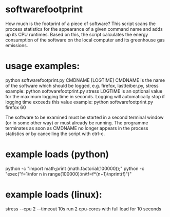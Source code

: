# softwarefootprint
How much is the footprint of a piece of software? This script scans the process statistics for the appearance of a given command name and adds up its CPU runtimes. Based on this, the script calculates the energy consumption of the software on the local computer and its greenhouse gas emissions.

# usage examples:
python softwarefootprint.py CMDNAME [LOGTIME]
CMDNAME is the name of the software which should be logged, e.g. firefox, lastteiber.py, stress
example: python softwarefootprint.py stress
LOGTIME is an optional value for the maximum logging time in seconds. Logging will automatically stop if logging time exceeds this value
example: python softwarefootprint.py firefox 60

The software to be examined must be started in a second terminal window (or in some other way) 
or must already be running. The programme terminates as soon as CMDNAME no longer appears 
in the process statistics or by cancelling the script with ctrl-c.

# example loads (python)
python -c "import math;print (math.factorial(100000));"
python -c "exec(\"f=1\nfor n in range(100000):\n\tf=f*(n+1)\nprint(f)\")"

# example loads (linux):
stress --cpu 2 --timeout 10s run 2 cpu-cores with full load for 10 seconds
